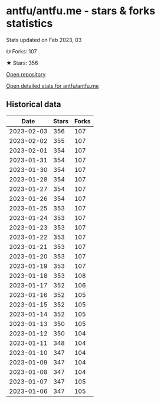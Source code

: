 # antfu/antfu.me - stars & forks statistics

Stats updated on Feb 2023, 03

☋ Forks: 107

★ Stars: 356

[Open repository](https://github.com/antfu/antfu.me)

[Open detailed stats for antfu/antfu.me](https://reviewgithub.com/rep/antfu/antfu.me)

## Historical data
| Date | Stars | Forks |
|------|-------|-------|
| 2023-02-03 | 356 | 107 | 
| 2023-02-02 | 355 | 107 | 
| 2023-02-01 | 354 | 107 | 
| 2023-01-31 | 354 | 107 | 
| 2023-01-30 | 354 | 107 | 
| 2023-01-28 | 354 | 107 | 
| 2023-01-27 | 354 | 107 | 
| 2023-01-26 | 354 | 107 | 
| 2023-01-25 | 353 | 107 | 
| 2023-01-24 | 353 | 107 | 
| 2023-01-23 | 353 | 107 | 
| 2023-01-22 | 353 | 107 | 
| 2023-01-21 | 353 | 107 | 
| 2023-01-20 | 353 | 107 | 
| 2023-01-19 | 353 | 107 | 
| 2023-01-18 | 353 | 108 | 
| 2023-01-17 | 352 | 106 | 
| 2023-01-16 | 352 | 105 | 
| 2023-01-15 | 352 | 105 | 
| 2023-01-14 | 352 | 105 | 
| 2023-01-13 | 350 | 105 | 
| 2023-01-12 | 350 | 104 | 
| 2023-01-11 | 348 | 104 | 
| 2023-01-10 | 347 | 104 | 
| 2023-01-09 | 347 | 104 | 
| 2023-01-08 | 347 | 104 | 
| 2023-01-07 | 347 | 105 | 
| 2023-01-06 | 347 | 105 | 


